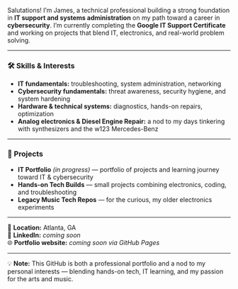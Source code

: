 Salutations! I’m James, a technical professional building a strong foundation in **IT support and systems administration** on my path toward a career in **cybersecurity**. I’m currently completing the **Google IT Support Certificate** and working on projects that blend IT, electronics, and real-world problem solving.

---

### 🛠 Skills & Interests
- **IT fundamentals:** troubleshooting, system administration, networking  
- **Cybersecurity fundamentals:** threat awareness, security hygiene, and system hardening  
- **Hardware & technical systems:** diagnostics, hands-on repairs, optimization  
- **Analog electronics & Diesel Engine Repair:** a nod to my days tinkering with synthesizers and the w123 Mercedes-Benz  

---

### 🚀 Projects
- **IT Portfolio** *(in progress)* — portfolio of projects and learning journey toward IT & cybersecurity  
- **Hands-on Tech Builds** — small projects combining electronics, coding, and troubleshooting  
- **Legacy Music Tech Repos** — for the curious, my older electronics experiments  


---

📍 **Location:** Atlanta, GA  
🔗 **LinkedIn:** *coming soon*  
🌐 **Portfolio website:** *coming soon via GitHub Pages*  

---

💡 **Note:** This GitHub is both a professional portfolio and a nod to my personal interests — blending hands-on tech, IT learning, and my passion for the arts and music.
